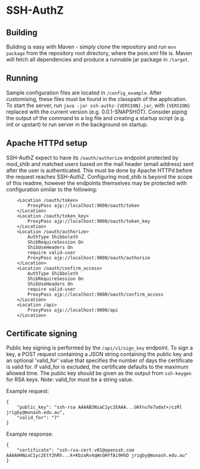 # SSH-AuthZ

## Building
Building is easy with Maven - simply clone the repository and run `mvn package` from the repository root directory, where the pom.xml file is. Maven will fetch all dependencies and produce a runnable jar package in `/target`.

## Running
Sample configuration files are located in `/config_example`. After customising, these files must be found in the classpath of the application. To start the server, run `java -jar ssh-authz-{VERSION}.jar`, with `{VERSION}` replaced with the current version (e.g. 0.0.1-SNAPSHOT). Consider piping the output of the command to a log file and creating a startup script (e.g. init or upstart) to run server in the background on startup.

## Apache HTTPd setup
SSH-AuthZ expect to have its `/oauth/authorize` endpoint protected by mod\_shib and matched users based on the mail header (email address) sent after the user is authenticated. This must be done by Apache HTTPd before the request reaches SSH-AuthZ. Configuring mod\_shib is beyond the scope of this readme, however the endpoints themselves may be protected with configuration similar to the following:
```
    <Location /oauth/token>
        ProxyPass ajp://localhost:9000/oauth/token
    </Location>
    <Location /oauth/token_key>
        ProxyPass ajp://localhost:9000/oauth/token_key
    </Location>
	<Location /oauth/authorize>
        AuthType Shibboleth
        ShibRequireSession On
        ShibUseHeaders On
        require valid-user
	    ProxyPass ajp://localhost:9000/oauth/authorize
    </Location>
    <Location /oauth/confirm_access>
	    AuthType Shibboleth
        ShibRequireSession On
        ShibUseHeaders On
        require valid-user
	    ProxyPass ajp://localhost:9000/oauth/confirm_access
    </Location>
	<Location /api>
        ProxyPass ajp://localhost:9000/api
    </Location>
```

## Certificate signing
Public key signing is performed by the `/api/v1/sign_key` endpoint. To sign a key, a POST request containing a JSON string containing the public key and an optional 'valid_for' value that specifies the number of days the certificate is valid for. If valid\_for is excluded, the certificate defaults to the maximum allowed time. The public key should be given as the output from `ssh-keygen` for RSA keys. Note: valid\_for must be a string value.

Example request:
```
{
    "public_key": "ssh-rsa AAAAB3NzaC1yc2EAAA...GKFnu7e7odat+/czRl jrigby@monash.edu.au",
    "valid_for": "7"
}
```

Example response:
```
{
    "certificate": "ssh-rsa-cert-v01@openssh.com AAAAHHNzaC1yc2EtY2hRh...k+KbzaRv4qWcGHYfAi9HhD jrigby@monash.edu.au"
}
```
